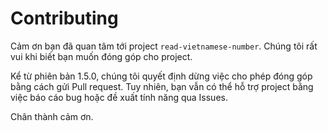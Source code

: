 # Contributing

Cảm ơn bạn đã quan tâm tới project `read-vietnamese-number`.
Chúng tôi rất vui khi biết bạn muốn đóng góp cho project.

Kể từ phiên bản 1.5.0, chúng tôi quyết định dừng việc cho phép đóng góp bằng cách gửi Pull request.
Tuy nhiên, bạn vẫn có thể hỗ trợ project bằng việc báo cáo bug hoặc đề xuất tính năng qua Issues.

Chân thành cảm ơn.
